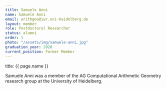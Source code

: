 ```yaml
---
title: Samuele Anni
name: Samuele Anni
email: arithgeo@iwr.uni-heidelberg.de
layout: member
role: Postdoctoral Researcher
status: alumni
order: 1
photo: "/assets/img/samuele-anni.jpg"
graduation_year: 2020
current_position: Former Member
---
```

title: {{ page.name }}

Samuele Anni was a member of the AG Computational Arithmetic Geometry research group at the University of Heidelberg.